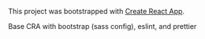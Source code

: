 This project was bootstrapped with [Create React App](https://github.com/facebook/create-react-app).

Base CRA with bootstrap (sass config), eslint, and prettier
